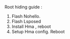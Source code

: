 Root hiding guide : 
1. Flash Nohello.
2. Flash Lsposed
3. Install Hma , reboot
4. Setup Hma config. Reboot
